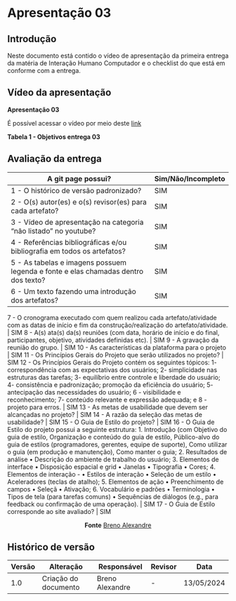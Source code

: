 # Apresentação 03

## Introdução
Neste documento está contido o vídeo de apresentação da primeira entrega da matéria de Interação Humano Computador e o checklist do que está em conforme com a entrega.

## Vídeo da apresentação

**Apresentação 03**

É possível acessar o vídeo por meio deste [link](https://www.youtube.com/watch?v=X9Jlr7RH0as)

**Tabela 1 - Objetivos entrega 03**

## Avaliação da entrega

A git page possui?                     | Sim/Não/Incompleto
-------------------------------------- | ------------------
1 - O histórico de versão padronizado? | SIM
2 - O(s) autor(es) e o(s) revisor(es) para cada artefato? | SIM
3 - Vídeo de apresentação na categoria “não listado” no youtube? | SIM
4 - Referências bibliográficas e/ou bibliografia em todos os artefatos? | SIM
5 - As tabelas e imagens possuem legenda e fonte e elas chamadas dentro dos texto? | SIM
6 - Um texto fazendo uma introdução dos artefatos? | SIM
7 - O cronograma executado com quem realizou cada artefato/atividade com as datas de início e fim da
construção/realização do artefato/atividade. | SIM
8 - A(s) ata(s) da(s) reuniões (com data, horário de início e do final, participantes, objetivo, atividades definidas etc). | SIM
9 - A gravação da reunião do grupo. | SIM
10 - As características da plataforma para o projeto | SIM
11 - Os Princípios Gerais do Projeto que serão utilizados no projeto? | SIM
12 - Os Princípios Gerais do Projeto contém os seguintes tópicos: 1- correspondência com as expectativas dos usuários; 2- simplicidade nas estruturas das tarefas; 3- equilíbrio entre controle e liberdade do usuário; 4- consistência e padronização; promoção da eficiência do usuário; 5- antecipação das necessidades do usuário; 6 - visibilidade e reconhecimento; 7- conteúdo relevante e expressão adequada; e 8 - projeto para erros. | SIM
13 - As metas de usabilidade que devem ser alcançadas no projeto? | SIM
14 - A razão da seleção das metas de usabilidade? | SIM
15 - O Guia de Estilo do projeto? | SIM
16 - O Guia de Estilo do projeto possui a seguinte estrutura: 1. Introdução (com Objetivo do guia de estilo, Organização e conteúdo do guia de estilo, Público-alvo do guia de estilos (programadores, gerentes, equipe de suporte), Como utilizar o guia (em produção e manutenção), Como manter o guia; 2. Resultados de análise • Descrição do ambiente de trabalho do usuário; 3. Elementos de interface • Disposição espacial e grid • Janelas • Tipografia • Cores; 4. Elementos de interação - • Estilos de interação • Seleção de um estilo • Aceleradores (teclas de atalho); 5. Elementos de ação • Preenchimento de campos • Seleçã • Ativação; 6. Vocabulário e padrões • Terminologia • Tipos de tela (para tarefas comuns) • Sequências de diálogos (e.g., para feedback ou confirmação de uma operação). | SIM
17 - O Guia de Estilo corresponde ao site avaliado? | SIM

<center>
  
**Fonte** [Breno Alexandre](https://github.com/brenoalexandre0)


</center>

## Histórico de versão

| Versão | Alteração                  | Responsável      | Revisor         | Data       |
| ------ | -------------------------- | ---------------- | --------------- | ---------- |
| 1.0    | Criação do documento       | Breno Alexandre  | -               | 13/05/2024 |

